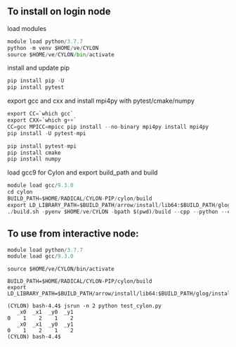 ## To install on login node

load modules

```python
module load python/3.7.7    
python -m venv $HOME/ve/CYLON
source $HOME/ve/CYLON/bin/activate
```
install and update pip
```python
pip install pip -U
pip install pytest
```

export gcc and cxx and install mpi4py with pytest/cmake/numpy
```python
export CC=`which gcc`
export CXX=`which g++`
CC=gcc MPICC=mpicc pip install --no-binary mpi4py install mpi4py
pip install -U pytest-mpi

pip install pytest-mpi
pip install cmake
pip install numpy
```

load gcc9 for Cylon and export build_path and build
```python
module load gcc/9.3.0
cd cylon
BUILD_PATH=$HOME/RADICAL/CYLON-PIP/cylon/build
export LD_LIBRARY_PATH=$BUILD_PATH/arrow/install/lib64:$BUILD_PATH/glog/install/lib64:$BUILD_PATH/lib64:$LD_LIBRARY_PATH
./build.sh -pyenv $HOME/ve/CYLON -bpath $(pwd)/build --cpp --python --cmake-flags "-DMPI_C_COMPILER=$(which mpicc) -DMPI_CXX_COMPILER=$(which mpicxx)  -DCYLON_CUSTOM_MPIRUN=jsrun -DCYLON_MPIRUN_PARALLELISM_FLAG=\"-n\" -DCYLON_CUSTOM_MPIRUN_PARAMS=\"-a 1\" " -j 4
```


## To use from interactive node:

```python
module load python/3.7.7   
module load gcc/9.3.0
```

```shell
source $HOME/ve/CYLON/bin/activate
```

```shell
BUILD_PATH=$HOME/RADICAL/CYLON-PIP/cylon/build
export LD_LIBRARY_PATH=$BUILD_PATH/arrow/install/lib64:$BUILD_PATH/glog/install/lib64:$BUILD_PATH/lib64:$BUILD_PATH/lib:$LD_LIBRARY_PATH
```

```shell
(CYLON) bash-4.4$ jsrun -n 2 python test_cylon.py
   _x0  _x1  _y0  _y1
0    1    2    1    2
   _x0  _x1  _y0  _y1
0    1    2    1    2
(CYLON) bash-4.4$
```
